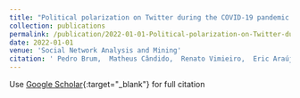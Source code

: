 ```yaml
---
title: "Political polarization on Twitter during the COVID-19 pandemic: A case study in Brazil"
collection: publications
permalink: /publication/2022-01-01-Political-polarization-on-Twitter-during-the-COVID-19-pandemic-A-case-study-in-Brazil
date: 2022-01-01
venue: 'Social Network Analysis and Mining'
citation: ' Pedro Brum,  Matheus Cândido,  Renato Vimieiro,  Eric Araújo,  Wagner Meira,  Gisele Lobo, &quot;Political polarization on Twitter during the COVID-19 pandemic: A case study in Brazil.&quot; Social Network Analysis and Mining, 2022.'
---
```

Use [Google Scholar](https://scholar.google.com/scholar?q=Political+polarization+on+Twitter+during+the+COVID+19+pandemic:+A+case+study+in+Brazil){:target="_blank"} for full citation